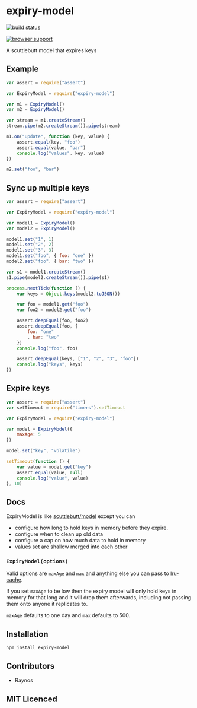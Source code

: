 # expiry-model

[![build status](https://secure.travis-ci.org/Raynos/expiry-model.png)](http://travis-ci.org/Raynos/expiry-model)

[![browser support](http://ci.testling.com/Raynos/expiry-model.png)](http://ci.testling.com/Raynos/expiry-model)

A scuttlebutt model that expires keys

## Example

```js
var assert = require("assert")

var ExpiryModel = require("expiry-model")

var m1 = ExpiryModel()
var m2 = ExpiryModel()

var stream = m1.createStream()
stream.pipe(m2.createStream()).pipe(stream)

m1.on("update", function (key, value) {
    assert.equal(key, "foo")
    assert.equal(value, "bar")
    console.log("values", key, value)
})

m2.set("foo", "bar")
```

## Sync up multiple keys

```js
var assert = require("assert")

var ExpiryModel = require("expiry-model")

var model1 = ExpiryModel()
var model2 = ExpiryModel()

model1.set("1", 1)
model1.set("2", 2)
model1.set("3", 3)
model1.set("foo", { foo: "one" })
model2.set("foo", { bar: "two" })

var s1 = model1.createStream()
s1.pipe(model2.createStream()).pipe(s1)

process.nextTick(function () {
    var keys = Object.keys(model2.toJSON())

    var foo = model1.get("foo")
    var foo2 = model2.get("foo")

    assert.deepEqual(foo, foo2)
    assert.deepEqual(foo, {
        foo: "one"
        , bar: "two"
    })
    console.log("foo", foo)

    assert.deepEqual(keys, ["1", "2", "3", "foo"])
    console.log("keys", keys)
})

```

## Expire keys

```js
var assert = require("assert")
var setTimeout = require("timers").setTimeout

var ExpiryModel = require("expiry-model")

var model = ExpiryModel({
    maxAge: 5
})

model.set("key", "volatile")

setTimeout(function () {
    var value = model.get("key")
    assert.equal(value, null)
    console.log("value", value)
}, 10)
```

## Docs

ExpiryModel is like [scuttlebutt/model][2] except you can

 - configure how long to hold keys in memory before they
    expire.
 - configure when to clean up old data
 - configure a cap on how much data to hold in memory
 - values set are shallow merged into each other

### `ExpiryModel(options)`

Valid options are `maxAge` and `max` and anything else you can
    pass to [lru-cache][1].

If you set `maxAge` to be low then the expiry model will only
    hold keys in memory for that long and it will drop them
    afterwards, including not passing them onto anyone it
    replicates to.

`maxAge` defaults to one day and `max` defaults to 500.

## Installation

`npm install expiry-model`

## Contributors

 - Raynos

## MIT Licenced

  [1]: https://github.com/isaacs/node-lru-cache
  [2]: https://github.com/dominictarr/scuttlebutt#scuttlebuttmodel
